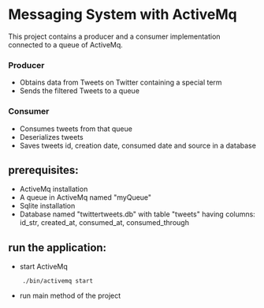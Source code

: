 # Messaging System with ActiveMq

This project contains a producer and a consumer implementation connected to a queue of ActiveMq.

### Producer
- Obtains data from Tweets on Twitter containing a special term
- Sends the filtered Tweets to a queue

### Consumer
- Consumes tweets from that queue
- Deserializes tweets
- Saves tweets id, creation date, consumed date and source in a database 
 
## prerequisites:
- ActiveMq installation 
- A queue in ActiveMq named "myQueue"
- Sqlite installation 
- Database named "twittertweets.db" with table "tweets" having columns: id_str, created_at, consumed_at, consumed_through

## run the application:

- start ActiveMq
```
    ./bin/activemq start
```
- run main method of the project
